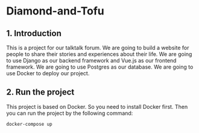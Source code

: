 # Diamond-and-Tofu

## 1. Introduction

This is a project for our talktalk forum. We are going to build a website for people to share their stories and experiences about their life. We are going to use Django as our backend framework and Vue.js as our frontend framework. We are going to use Postgres as our database. We are going to use Docker to deploy our project.

## 2. Run the project

This project is based on Docker. So you need to install Docker first. Then you can run the project by the following command:

```bash
docker-compose up
```